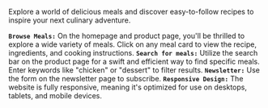 Explore a world of delicious meals and discover easy-to-follow recipes to inspire your next culinary adventure.

**`Browse Meals:`** On the homepage and product page, you'll be thrilled to explore a wide variety of meals. Click on any meal card to view the recipe, ingredients, and cooking instructions.
**`Search for meals:`** Utilize the search bar on the product page for a swift and efficient way to find specific meals. Enter keywords like "chicken" or "dessert" to filter results.
**`Newsletter:`** Use the form on the newsletter page to subscribe.
**`Responsive Design:`** The website is fully responsive, meaning it's optimized for use on desktops, tablets, and mobile devices.
